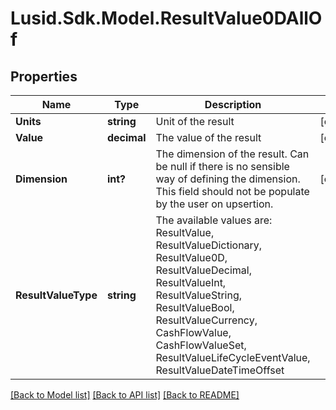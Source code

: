 # Lusid.Sdk.Model.ResultValue0DAllOf

## Properties

Name | Type | Description | Notes
------------ | ------------- | ------------- | -------------
**Units** | **string** | Unit of the result | [optional] 
**Value** | **decimal** | The value of the result | [optional] 
**Dimension** | **int?** | The dimension of the result. Can be null if there is no sensible way of defining the dimension. This field should not be  populate by the user on upsertion. | [optional] 
**ResultValueType** | **string** | The available values are: ResultValue, ResultValueDictionary, ResultValue0D, ResultValueDecimal, ResultValueInt, ResultValueString, ResultValueBool, ResultValueCurrency, CashFlowValue, CashFlowValueSet, ResultValueLifeCycleEventValue, ResultValueDateTimeOffset | 

[[Back to Model list]](../README.md#documentation-for-models) [[Back to API list]](../README.md#documentation-for-api-endpoints) [[Back to README]](../README.md)

